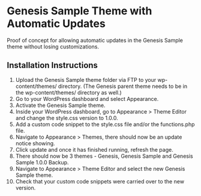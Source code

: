 # Genesis Sample Theme with Automatic Updates

Proof of concept for allowing automatic updates in the Genesis Sample theme without losing customizations.


## Installation Instructions

1. Upload the Genesis Sample theme folder via FTP to your wp-content/themes/ directory. (The Genesis parent theme needs to be in the wp-content/themes/ directory as well.)
2. Go to your WordPress dashboard and select Appearance.
3. Activate the Genesis Sample theme.
4. Inside your WordPress dashboard, go to Appearance > Theme Editor and change the style.css version to 1.0.0.
5. Add a custom code snippet to the style.css file and/or the functions.php file.
6. Navigate to Appearance > Themes, there should now be an update notice showing.
7. Click update and once it has finished running, refresh the page.
8. There should now be 3 themes - Genesis, Genesis Sample and Genesis Sample 1.0.0 Backup.
9. Navigate to Appearance > Theme Editor and select the new Genesis Sample theme.
10. Check that your custom code snippets were carried over to the new version.

